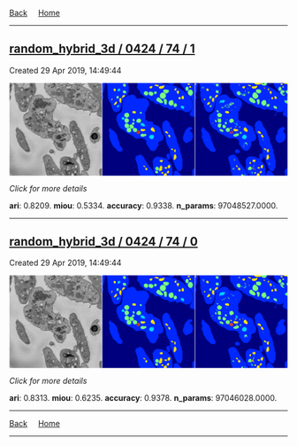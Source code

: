 
[Back](..)&nbsp;&nbsp;&nbsp;&nbsp;&nbsp;[Home](https://leapmanlab.github.io/snapshots)

---

<div class="summary"><a href="1"><h2>random_hybrid_3d / 0424 / 74 / 1</h2></a><p>Created 29 Apr 2019, 14:49:44
</p><a href="1"><img src="1/media/summary.png" align="center"></a><p>
<i>Click for more details</i>
</p></div>

**ari**: 0.8209. **miou**: 0.5334. **accuracy**: 0.9338. **n_params**: 97048527.0000. 

---

<div class="summary"><a href="0"><h2>random_hybrid_3d / 0424 / 74 / 0</h2></a><p>Created 29 Apr 2019, 14:49:44
</p><a href="0"><img src="0/media/summary.png" align="center"></a><p>
<i>Click for more details</i>
</p></div>

**ari**: 0.8313. **miou**: 0.6235. **accuracy**: 0.9378. **n_params**: 97046028.0000. 

---

[Back](..)&nbsp;&nbsp;&nbsp;&nbsp;&nbsp;[Home](https://leapmanlab.github.io/snapshots)

---